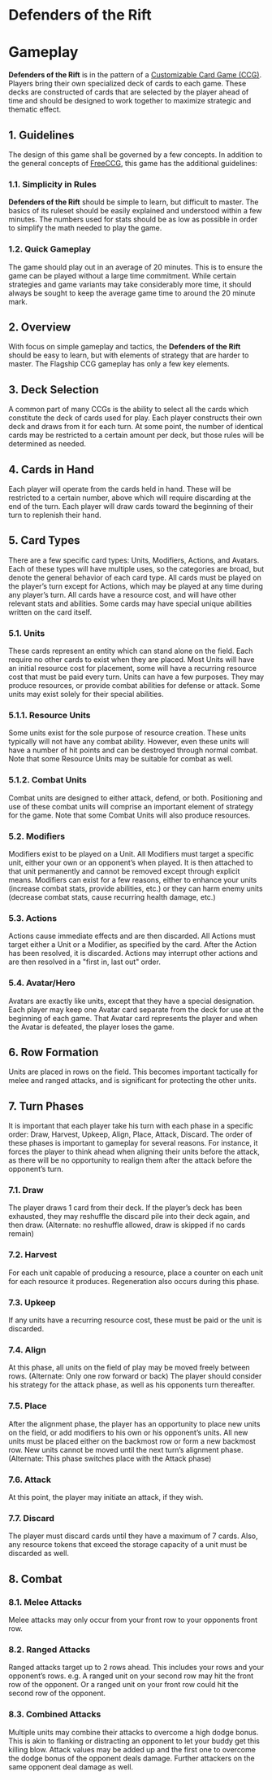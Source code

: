 # Defenders of the Rift
# Gameplay

**Defenders of the Rift** is in the pattern of a [Customizable Card Game (CCG)](https://en.wikipedia.org/w/index.php?title=Customizable_card_game).
Players bring their own specialized deck of cards to each game. These decks are constructed of cards
that are selected by the player ahead of time and should be designed to work together to maximize
strategic and thematic effect.

## 1. Guidelines

The design of this game shall be governed by a few concepts. In addition to the general concepts of [FreeCCG](https://github.com/coderkevin/freeccg), this game has the additional guidelines:

### 1.1. Simplicity in Rules

**Defenders of the Rift** should be simple to learn, but difficult to master. The basics of its ruleset should be easily explained and understood within a few minutes. The numbers used for stats should be as low as possible in order to simplify the math needed to play the game.

### 1.2. Quick Gameplay

The game should play out in an average of 20 minutes. This is to ensure the game can be played without a large time commitment. While certain strategies and game variants may take considerably more time, it should always be sought to
keep the average game time to around the 20 minute mark.

## 2. Overview

With focus on simple gameplay and tactics, the **Defenders of the Rift** should be easy to learn, but with elements of strategy that are harder to master. The Flagship CCG gameplay has only a few key elements.

## 3. Deck Selection

A common part of many CCGs is the ability to select all the cards which constitute the deck of cards used for play. Each player constructs their own deck and draws from it for each turn. At some point, the number of identical cards may be restricted to a certain amount per deck, but those rules will be determined as needed.

## 4. Cards in Hand

Each player will operate from the cards held in hand. These will be restricted to a certain number, above which will require discarding at the end of the turn. Each player will draw cards toward the beginning of their turn to replenish their hand.

## 5. Card Types

There are a few specific card types: Units, Modifiers, Actions, and Avatars. Each of these types will have multiple uses, so the categories are broad, but denote the general behavior of each card type. All cards must be played on the player’s turn except for Actions, which may be played at any time during any player’s turn. All cards have a resource cost, and will have other relevant stats and abilities. Some cards may have special unique abilities written on the card itself.

### 5.1. Units

These cards represent an entity which can stand alone on the field. Each require no other cards to exist when they are placed. Most Units will have an initial resource cost for placement, some will have a recurring resource cost that must be paid every turn.  Units can have a few purposes. They may produce resources, or provide combat abilities for defense or attack. Some units may exist solely for their special abilities.

### 5.1.1. Resource Units

Some units exist for the sole purpose of resource creation. These units typically will not have any combat ability. However, even these units will have a number of hit points and can be destroyed through normal combat. Note that some Resource Units may be suitable for combat as well.

### 5.1.2. Combat Units

Combat units are designed to either attack, defend, or both. Positioning and use of these combat units will comprise an important element of strategy for the game. Note that some Combat Units will also produce resources.

### 5.2. Modifiers

Modifiers exist to be played on a Unit. All Modifiers must target a specific unit, either your own or an opponent’s when played. It is then attached to that unit permanently and cannot be removed except through explicit means. Modifiers can exist for a few reasons, either to enhance your units (increase combat stats, provide abilities, etc.) or they can harm enemy units (decrease combat stats, cause recurring health damage, etc.)

### 5.3. Actions

Actions cause immediate effects and are then discarded. All Actions must target either a Unit or a Modifier, as specified by the card. After the Action has been resolved, it is discarded. Actions may interrupt other actions and are then resolved in a "first in, last out" order.

### 5.4. Avatar/Hero

Avatars are exactly like units, except that they have a special designation. Each player may keep one Avatar card separate from the deck for use at the beginning of each game. That Avatar card represents the player and when the Avatar is defeated, the player loses the game.

## 6. Row Formation

Units are placed in rows on the field. This becomes important tactically for melee and ranged attacks, and is significant for protecting the other units.

## 7. Turn Phases

It is important that each player take his turn with each phase in a specific order: Draw, Harvest, Upkeep, Align, Place, Attack, Discard. The order of these phases is important to gameplay for several reasons. For instance, it forces the player to think ahead when aligning their units before the attack, as there will be no opportunity to realign them after the attack before the opponent’s turn.

### 7.1. Draw

The player draws 1 card from their deck. If the player’s deck has been exhausted, they may reshuffle the discard pile into their deck again, and then draw. (Alternate: no reshuffle allowed, draw is skipped if no cards remain)

### 7.2. Harvest

For each unit capable of producing a resource, place a counter on each unit for each resource it produces. Regeneration also occurs during this phase.

### 7.3. Upkeep

If any units have a recurring resource cost, these must be paid or the unit is discarded.

### 7.4. Align

At this phase, all units on the field of play may be moved freely between rows. (Alternate: Only one row forward or back)  The player should consider his strategy for the attack phase, as well as his opponents turn thereafter.

### 7.5. Place

After the alignment phase, the player has an opportunity to place new units on the field, or add modifiers to his own or his opponent’s units.  All new units must be placed either on the backmost row or form a new backmost row. New units cannot be moved until the next turn’s alignment phase. (Alternate: This phase switches place with the Attack phase)

### 7.6. Attack

At this point, the player may initiate an attack, if they wish.

### 7.7. Discard

The player must discard cards until they have a maximum of 7 cards.  Also, any resource tokens that exceed the storage capacity of a unit must be discarded as well.

## 8. Combat

### 8.1. Melee Attacks

Melee attacks may only occur from your front row to your opponents front row.

### 8.2. Ranged Attacks

Ranged attacks target up to 2 rows ahead. This includes your rows and your opponent’s rows. e.g. A ranged unit on your second row may hit the front row of the opponent.  Or a ranged unit on your front row could hit the second row of the opponent.

### 8.3. Combined Attacks

Multiple units may combine their attacks to overcome a high dodge bonus. This is akin to flanking or distracting an opponent to let your buddy get this killing blow. Attack values may be added up and the first one to overcome the dodge bonus of the opponent deals damage. Further attackers on the same opponent deal damage as well.
